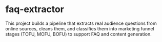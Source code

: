 # faq-extractor
This project builds a pipeline that extracts real audience questions from online sources, cleans them, and classifies them into marketing funnel stages (TOFU, MOFU, BOFU) to support FAQ and content generation.
